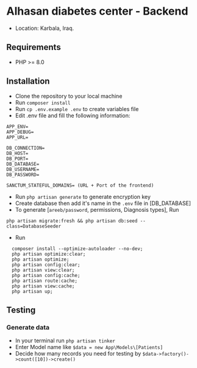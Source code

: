 #  Alhasan diabetes center - Backend
- Location: Karbala, Iraq.

## Requirements
- PHP >= 8.0

## Installation
- Clone the repository to your local machine
- Run `composer install`
- Run `cp .env.example .env` to create variables file
- Edit .env file and fill the following information:
```apacheconf
APP_ENV=
APP_DEBUG=
APP_URL=

DB_CONNECTION=
DB_HOST=
DB_PORT=
DB_DATABASE=
DB_USERNAME=
DB_PASSWORD=

SANCTUM_STATEFUL_DOMAINS= (URL + Port of the frontend)
```
- Run `php artisan generate` to generate encryption key
- Create database then add it's name in the `.env` file in [DB_DATABASE]
- To generate [`areeb/password`, permissions, Diagnosis types], Run
```apacheconf
php artisan migrate:fresh && php artisan db:seed --class=DatabaseSeeder
```
- Run
```apacheconf
  composer install --optimize-autoloader --no-dev;
  php artisan optimize:clear;
  php artisan optimize;
  php artisan config:clear;
  php artisan view:clear;
  php artisan config:cache;
  php artisan route:cache;
  php artisan view:cache;
  php artisan up;
  ```

## Testing
### Generate  data
- In your terminal run `php artisan tinker`
- Enter Model name like `$data = new App\Models\[Patients]`
- Decide how many records you need for testing by `$data->factory()->count([10])->create()`
